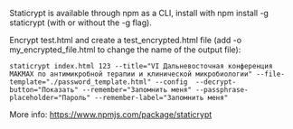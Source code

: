 Staticrypt is available through npm as a CLI, install with npm install -g staticrypt (with or without the -g flag).

Encrypt test.html and create a test_encrypted.html file (add -o my_encrypted_file.html to change the name of the output file):

```
staticrypt index.html 123 --title="VI Дальневосточная конференция МАКМАХ по антимикробной терапии и клинической микробиологии" --file-template="./password_template.html" --config  --decrypt-button="Показать" --remember="Запомнить меня" --passphrase-placeholder="Пароль" --remember-label="Запомнить меня" 
```

More info: https://www.npmjs.com/package/staticrypt

